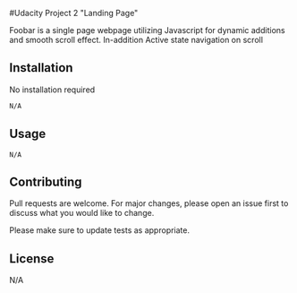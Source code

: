 #Udacity Project 2 "Landing Page"

Foobar is a single page webpage utilizing Javascript for dynamic additions and smooth scroll effect. In-addition Active state navigation on scroll

## Installation

No installation required

```bash
N/A
```

## Usage

```
N/A
```

## Contributing
Pull requests are welcome. For major changes, please open an issue first to discuss what you would like to change.

Please make sure to update tests as appropriate.

## License
N/A